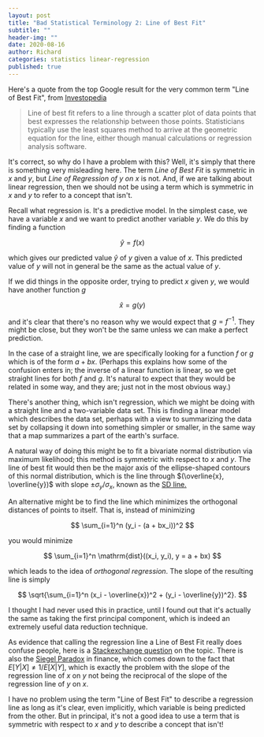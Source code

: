 ```yaml
---
layout: post
title: "Bad Statistical Terminology 2: Line of Best Fit"
subtitle: ""
header-img: ""
date: 2020-08-16
author: Richard
categories: statistics linear-regression
published: true
---
```

Here's a quote from the top Google result for the very common term "Line of Best Fit", from [Investopedia](https://www.mathsisfun.com/data/confidence-interval.html)

>Line of best fit refers to a line through a scatter plot of data points that best expresses the relationship between those points. Statisticians typically use the least squares method to arrive at the geometric equation for the line, either though manual calculations or regression analysis software.

It's correct, so why do I have a problem with this? Well, it's simply that there is something very misleading here. The term *Line of Best Fit* is symmetric in $x$ and $y$, but *Line of Regression of $y$ on $x$* is not. And, if we are talking about linear regression, then we should not be using a term which is symmetric in $x$ and $y$ to refer to a concept that isn't.

Recall what regression is. It's a predictive model. In the simplest case, we have a variable $x$ and we want to predict another variable $y$. We do this by finding a function

$$ \hat{y} = f(x) $$

which gives our predicted value $\hat{y}$ of $y$ given a value of $x$. This predicted value of $y$ will not in general be the same as the actual value of $y$.

If we did things in the opposite order, trying to predict $x$ given $y$, we would have another function $g$

$$ \hat{x} = g(y) $$

and it's clear that there's no reason why we would expect that $g = f^{-1}$. They might be close, but they won't be the same unless we can make a perfect prediction.

In the case of a straight line, we are specifically looking for a function $f$ or $g$ which is of the form $a + bx$. (Perhaps this explains how some of the confusion enters in; the inverse of a linear function is linear, so we get straight lines for both $f$ and $g$. It's natural to expect that they would be related in some way, and they are; just not in the most obvious way.)

There's another thing, which isn't regression, which we might be doing with a straight line and a two-variable data set. This is finding a linear model which describes the data set, perhaps with a view to summarizing the data set by collapsing it down into something simpler or smaller, in the same way that a map summarizes a part of the earth's surface.

A natural way of doing this might be to fit a bivariate normal distribution via maximum likelihood; this method is symmetric with respect to $x$ and $y$. The line of best fit would then be the major axis of the ellipse-shaped contours of this normal distribution, which is the line through $(\overline{x}, \overline{y})$ with slope $\pm \sigma_y/\sigma_x$, known as the [SD line.](https://www.stat.berkeley.edu/~stark/SticiGui/Text/regression.htm)

An alternative might be to find the line which minimizes the orthogonal distances of points to itself. That is, instead of minimizing

$$ \sum_{i=1}^n (y_i - (a + bx_i))^2 $$

you would minimize

$$ \sum_{i=1}^n \mathrm{dist}((x_i, y_i), y = a + bx) $$

which leads to the idea of *orthogonal regression*. The slope of the resulting line is simply

$$ \sqrt{\sum_{i=1}^n (x_i - \overline{x})^2 + (y_i - \overline{y})^2}. $$

I thought I had never used this in practice, until I found out that it's actually the same as taking the first principal component, which is indeed an extremely useful data reduction technique.

As evidence that calling the regression line a Line of Best Fit really does confuse people, here is a [Stackexchange question](https://stats.stackexchange.com/questions/332819/line-of-best-fit-does-not-look-like-a-good-fit-why) on the topic. There is also the [Siegel Paradox](https://en.wikipedia.org/wiki/Siegel%27s_paradox) in finance, which comes down to the fact that $E[Y\vert X] \neq 1/E[X\vert Y]$, which is exactly the problem with the slope of the regression line of $x$ on $y$ not being the reciprocal of the slope of the regression line of $y$ on $x$.

I have no problem using the term "Line of Best Fit" to describe a regression line as long as it's clear, even implicitly, which variable is being predicted from the other. But in principal, it's not a good idea to use a term that is symmetric with respect to $x$ and $y$ to describe a concept that isn't!
